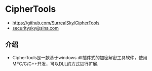 # CipherTools
- https://github.com/SurrealSky/CipherTools
- securitysky@sina.com

## 介绍

*	CipherTools是一款基于windows dll插件式的加密解密工具软件，使用MFC/C/C++开发，可以DLL的方式进行扩展.

